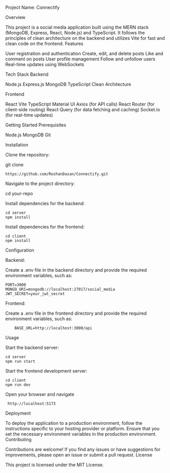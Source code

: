 Project Name: Connectify
  
  Overview

This project is a social media application built using the MERN stack (MongoDB, Express, React, Node.js) and TypeScript. It follows the principles of clean architecture on the backend and utilizes Vite for fast and clean code on the frontend.
Features

   User registration and authentication
    Create, edit, and delete posts
    Like and comment on posts
    User profile management
    Follow and unfollow users
    Real-time updates using WebSockets

Tech Stack
Backend

   Node.js
    Express.js
    MongoDB
    TypeScript
    Clean Architecture

Frontend

   React
    Vite
    TypeScript
    Material UI
    Axios (for API calls)
    React Router (for client-side routing)
    React Query (for data fetching and caching)
    Socket.io (for real-time updates)

Getting Started
Prerequisites

   Node.js 
    MongoDB 
    Git

Installation

   Clone the repository:

git clone 

    https://github.com/RoshanDasan/Connectify.git

   Navigate to the project directory:


   cd your-repo

   Install dependencies for the backend:
    

    cd server
    npm install

   Install dependencies for the frontend:

    cd client
    npm install

Configuration

   Backend:

   Create a .env file in the backend directory and provide the required environment variables, such as:


    PORT=3000
    MONGO_URI=mongodb://localhost:27017/social_media
    JWT_SECRET=your_jwt_secret

Frontend:

  Create a .env file in the frontend directory and provide the required environment variables, such as:


        BASE_URL=http://localhost:3000/api

Usage

   Start the backend server:


    cd server
    npm run start

   Start the frontend development server:


    cd client
    npm run dev

   Open your browser and navigate 
   
     http://localhost:5173

Deployment

To deploy the application to a production environment, follow the instructions specific to your hosting provider or platform. Ensure that you set the necessary environment variables in the production environment.
Contributing

Contributions are welcome! If you find any issues or have suggestions for improvements, please open an issue or submit a pull request.
License

This project is licensed under the MIT License.
